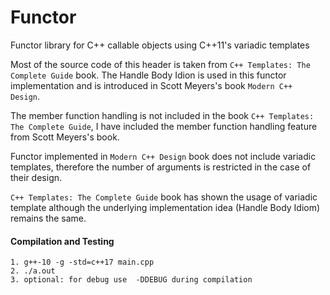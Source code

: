 # Functor
Functor library for C++ callable objects using C++11's variadic templates

Most of the source code of this header is taken from `C++ Templates: The Complete Guide`
book. The Handle Body Idion is used in this functor implementation and is introduced in
Scott Meyers's book `Modern C++ Design`. 

The member function handling is not included in the book `C++ Templates: The Complete Guide`,
I have included the member function handling feature from Scott Meyers's book.

Functor implemented in `Modern C++ Design` book does not include variadic templates, therefore the number of arguments is restricted in the case of their design.

`C++ Templates: The Complete Guide` book has shown the usage of variadic template although 
the underlying implementation idea (Handle Body Idiom) remains the same.

#### Compilation and Testing

    1. g++-10 -g -std=c++17 main.cpp
    2. ./a.out
    3. optional: for debug use  -DDEBUG during compilation

